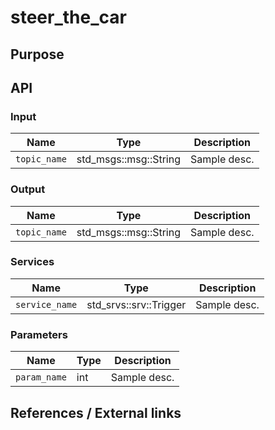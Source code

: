 # steer_the_car

## Purpose
<!-- Required -->
<!-- Things to consider:
    - Why did we implement this feature? -->


## API
<!-- Required -->
<!-- Things to consider:
    - How do you use the package / API? -->

### Input

| Name         | Type                  | Description  |
| ------------ | --------------------- | ------------ |
| `topic_name` | std_msgs::msg::String | Sample desc. |

### Output

| Name         | Type                  | Description  |
| ------------ | --------------------- | ------------ |
| `topic_name` | std_msgs::msg::String | Sample desc. |

### Services

| Name           | Type                   | Description  |
| -------------- | ---------------------- | ------------ |
| `service_name` | std_srvs::srv::Trigger | Sample desc. |

### Parameters

| Name                    | Type | Description  |
| ----------------------- | ---- | ------------ |
| `param_name`            | int  | Sample desc. |


## References / External links
<!-- Optional -->
